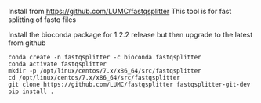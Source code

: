 Install from https://github.com/LUMC/fastqsplitter
This tool is for fast splitting of fastq files

Install the bioconda package for 1.2.2 release but then upgrade to the latest from github
```
conda create -n fastqsplitter -c bioconda fastqsplitter
conda activate fastqsplitter
mkdir -p /opt/linux/centos/7.x/x86_64/src/fastqsplitter
cd /opt/linux/centos/7.x/x86_64/src/fastqsplitter
git clone https://github.com/LUMC/fastqsplitter fastqsplitter-git-dev
pip install .
```
